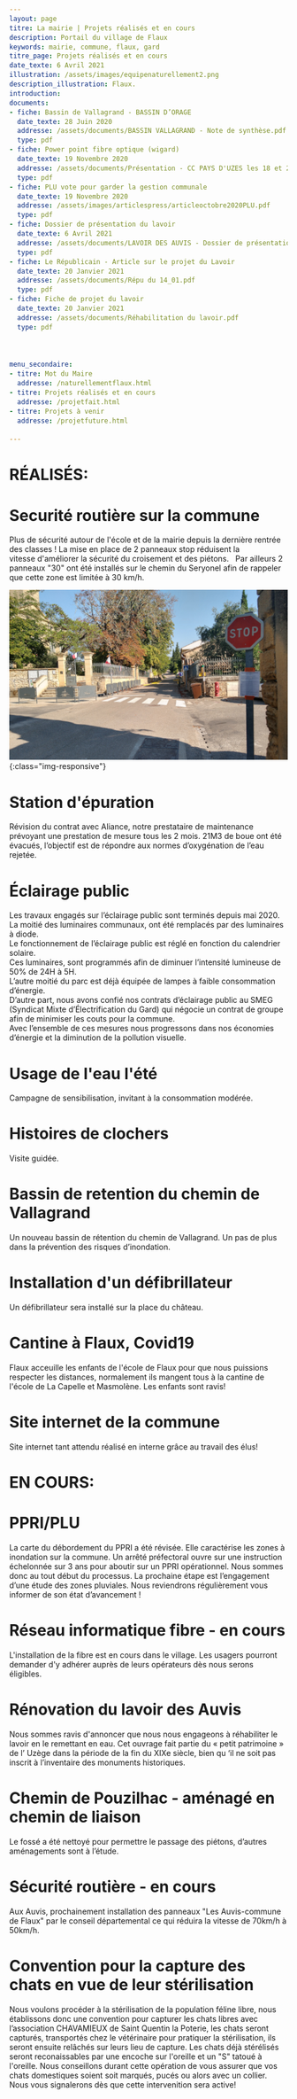 ```yaml
---
layout: page
titre: La mairie | Projets réalisés et en cours
description: Portail du village de Flaux
keywords: mairie, commune, flaux, gard
titre_page: Projets réalisés et en cours
date_texte: 6 Avril 2021
illustration: /assets/images/equipenaturellement2.png
description_illustration: Flaux.
introduction: 
documents:
- fiche: Bassin de Vallagrand - BASSIN D’ORAGE
  date_texte: 28 Juin 2020
  addresse: /assets/documents/BASSIN VALLAGRAND - Note de synthèse.pdf
  type: pdf
- fiche: Power point fibre optique (wigard)
  date_texte: 19 Novembre 2020
  addresse: /assets/documents/Présentation - CC PAYS D'UZES les 18 et 26 novembre 2020 V4.pdf
  type: pdf
- fiche: PLU vote pour garder la gestion communale
  date_texte: 19 Novembre 2020
  addresse: /assets/images/articlespress/articleoctobre2020PLU.pdf
  type: pdf
- fiche: Dossier de présentation du lavoir
  date_texte: 6 Avril 2021
  addresse: /assets/documents/LAVOIR DES AUVIS - Dossier de présentation 1.2-DC.pdf
  type: pdf
- fiche: Le Républicain - Article sur le projet du Lavoir
  date_texte: 20 Janvier 2021
  addresse: /assets/documents/Répu du 14_01.pdf
  type: pdf
- fiche: Fiche de projet du lavoir
  date_texte: 20 Janvier 2021
  addresse: /assets/documents/Réhabilitation du lavoir.pdf
  type: pdf
  
  
  
menu_secondaire:
- titre: Mot du Maire
  addresse: /naturellementflaux.html
- titre: Projets réalisés et en cours
  addresse: /projetfait.html
- titre: Projets à venir
  addresse: /projetfuture.html
  
---
```


# RÉALISÉS:

# Securité routière sur la commune  
Plus de sécurité autour de l'école et de la mairie depuis la dernière rentrée des classes !
La mise en place de 2 panneaux stop réduisent la vitesse d'améliorer la sécurité du croisement et des piétons.  
Par ailleurs 2 panneaux "30" ont été installés sur le chemin du Seryonel afin de rappeler que cette zone est limitée à 30 km/h.<br>

![stop devant l'école](/assets/illustrations/news/stopecole-home-525x320.png){:class="img-responsive"} <br>

# Station d'épuration 
Révision du contrat avec Aliance, notre prestataire de maintenance prévoyant une prestation de mesure tous les 2 mois. 21M3 de boue ont été évacués, l’objectif est de répondre aux normes d’oxygénation de l’eau rejetée.

# Éclairage public
Les travaux engagés sur l’éclairage public sont terminés depuis mai 2020. La moitié des luminaires communaux, ont été remplacés par des luminaires à diode.<br>
Le fonctionnement de l’éclairage public est réglé en fonction du calendrier solaire.<br>
Ces luminaires, sont programmés afin de diminuer l’intensité lumineuse de 50% de 24H à 5H.<br>
L’autre moitié du parc est déjà équipée de lampes à faible consommation d’énergie.<br>
D’autre part, nous avons confié nos contrats d’éclairage public au SMEG (Syndicat Mixte d’Électrification du Gard) qui négocie un contrat de groupe afin de minimiser les couts pour la commune.<br>
Avec l’ensemble de ces mesures nous progressons dans nos  économies d’énergie et la diminution de la pollution visuelle.<br>

# Usage de l'eau l'été 
Campagne de sensibilisation, invitant à la consommation modérée.

# Histoires de clochers
Visite guidée.

# Bassin de retention du chemin de Vallagrand 
Un nouveau bassin de rétention du chemin de Vallagrand. Un pas de plus dans la prévention des risques d’inondation.

# Installation d'un défibrillateur
Un défibrillateur sera installé sur la place du château.

# Cantine à Flaux, Covid19
Flaux acceuille les enfants de l'école de Flaux pour que nous puissions respecter les distances, normalement ils mangent tous à la cantine de l'école de La Capelle et Masmolène. Les enfants sont ravis!

# Site internet de la commune
Site internet tant attendu réalisé en interne grâce au travail des élus!



# EN COURS:

# PPRI/PLU
La carte du débordement du PPRI a été révisée. Elle caractérise les zones à inondation sur la commune. Un arrêté préfectoral ouvre sur une instruction échelonnée sur 3 ans pour aboutir sur un PPRI opérationnel. Nous sommes donc au tout début du processus. La prochaine étape est l’engagement d’une étude des zones pluviales. Nous reviendrons régulièrement vous informer de son état d’avancement !

# Réseau informatique fibre - en cours
L'installation de la fibre est en cours dans le village. Les usagers pourront demander d'y adhérer auprès de leurs opérateurs dès nous serons éligibles.

# Rénovation du lavoir des Auvis
Nous sommes ravis d'annoncer que nous nous engageons à réhabiliter le lavoir en le remettant en eau. Cet ouvrage fait partie du « petit patrimoine » de l’ Uzège dans la période de la fin du XIXe siècle, bien qu ‘il ne soit pas inscrit à l’inventaire des monuments historiques.

# Chemin de Pouzilhac - aménagé en chemin de liaison 
Le fossé a été nettoyé pour permettre le passage des piétons, d’autres aménagements sont à l’étude.

# Sécurité routière - en cours
Aux Auvis, prochainement installation des panneaux "Les Auvis-commune de Flaux" par le conseil départemental ce qui réduira la vitesse de 70km/h à 50km/h.


# Convention pour la capture des chats en vue de leur stérilisation
Nous voulons procéder à la stérilisation de la population féline libre, nous établissons donc une convention pour capturer les chats libres avec l’association CHAVAMIEUX de Saint Quentin la Poterie, les chats seront capturés, transportés chez le vétérinaire pour pratiquer la stérilisation, ils seront ensuite relâchés sur leurs lieu de capture. Les chats déjà stérélisés seront reconaissables par une encoche sur l'oreille et un "S" tatoué à l'oreille. Nous conseillons durant cette opération de vous assurer que vos chats domestiques soient soit marqués, pucés ou alors avec un collier. Nous vous signalerons dès que cette intervenition sera active!


